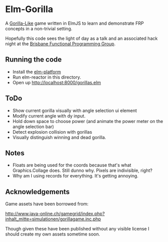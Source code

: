 Elm-Gorilla
===========

A [Gorilla-Like](http://en.wikipedia.org/wiki/Gorillas_(video_game))
game written in ElmJS to learn and demonstrate FRP concepts in a
non-trivial setting.

Hopefully this code sees the light of day as a talk and an associated
hack night at the [Brisbane Functional Programming Group](http://bfpg.org).

Running the code
----------------

* Install the [elm-platform](https://github.com/elm-lang/elm-platform)
* Run elm-reactor in this directory.
* Open up [http://localhost:8000/gorillas.elm](http://localhost:8000/gorillas.elm)

ToDo
----
* Show current gorilla visually with angle selection ui element
* Modify current angle with dy input.
* Hold down space to choose power (and animate the power meter on the angle selection bar)
* Detect explosion collision with gorillas
* Visually distinguish winning and dead gorilla.

Notes
-----
* Floats are being used for the coords because that's what Graphics.Collage does. Still dunno why. Pixels are indivisible, right?
* Why am I using records for everything. It's getting annoying.

Acknowledgements
----------------

Game assets have been borrowed from:

http://www.java-online.ch/gamegrid/index.php?inhalt_mitte=simulationen/gorillagame.inc.php

Though given these have been published without any visible license I should create my
own assets sometime soon.
